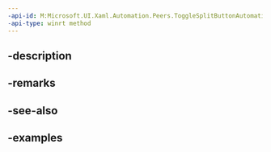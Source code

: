 ```yaml
---
-api-id: M:Microsoft.UI.Xaml.Automation.Peers.ToggleSplitButtonAutomationPeer.Toggle
-api-type: winrt method
---
```


## -description

## -remarks

## -see-also

## -examples

